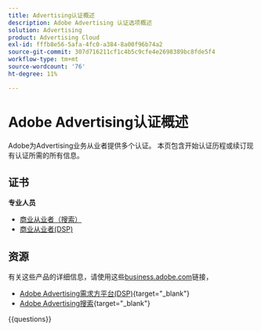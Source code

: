 ```yaml
---
title: Advertising认证概述
description: Adobe Advertising 认证选项概述
solution: Advertising
product: Advertising Cloud
exl-id: fffb8e56-5afa-4fc0-a384-8a00f96b74a2
source-git-commit: 307d716211cf1c4b5c9cfe4e2698389bc8fde5f4
workflow-type: tm+mt
source-wordcount: '76'
ht-degree: 11%

---
```


# Adobe Advertising认证概述

Adobe为Advertising业务从业者提供多个认证。  本页包含开始认证历程或续订现有认证所需的所有信息。

## 证书

**专业人员**

* [商业从业者（搜索）](https://certification.adobe.com/certification/advertising-search-business-practitioner-professional) <!--AD0-E501-->
* [商业从业者(DSP)](https://certification.adobe.com/certification/advertising-dsp-business-practitioner-professional) <!--AD0-E502-->

## 资源

有关这些产品的详细信息，请使用这些[business.adobe.com](https://business.adobe.com/)链接，

* [Adobe Advertising需求方平台(DSP)](https://business.adobe.com/products/advertising/demand-side-platform.html){target="_blank"}
* [Adobe Advertising搜索](https://business.adobe.com/products/advertising/search-marketing-management.html){target="_blank"}

{{questions}}

